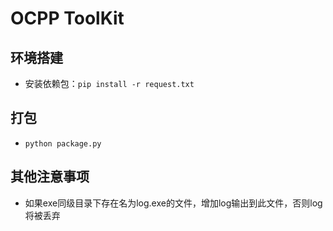 # OCPP ToolKit

## 环境搭建

- 安装依赖包：`pip install -r request.txt`

## 打包

- `python package.py`

## 其他注意事项

* 如果exe同级目录下存在名为log.exe的文件，增加log输出到此文件，否则log将被丢弃
